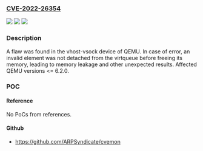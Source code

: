 ### [CVE-2022-26354](https://cve.mitre.org/cgi-bin/cvename.cgi?name=CVE-2022-26354)
![](https://img.shields.io/static/v1?label=Product&message=qemu-kvm&color=blue)
![](https://img.shields.io/static/v1?label=Version&message=Affected%20QEMU%20versions%20%3C%3D%206.2.0%20&color=brightgreen)
![](https://img.shields.io/static/v1?label=Vulnerability&message=CWE-772&color=brightgreen)

### Description

A flaw was found in the vhost-vsock device of QEMU. In case of error, an invalid element was not detached from the virtqueue before freeing its memory, leading to memory leakage and other unexpected results. Affected QEMU versions <= 6.2.0.

### POC

#### Reference
No PoCs from references.

#### Github
- https://github.com/ARPSyndicate/cvemon

